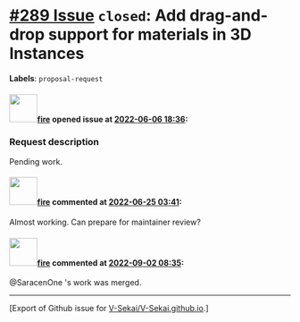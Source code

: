 # [\#289 Issue](https://github.com/V-Sekai/V-Sekai.github.io/issues/289) `closed`: Add drag-and-drop support for materials in 3D Instances
**Labels**: `proposal-request`


#### <img src="https://avatars.githubusercontent.com/u/32321?u=c2e06a3d2b49a467aa907e54aa259516440267cc&v=4" width="50">[fire](https://github.com/fire) opened issue at [2022-06-06 18:36](https://github.com/V-Sekai/V-Sekai.github.io/issues/289):

### Request description

Pending work.

#### <img src="https://avatars.githubusercontent.com/u/32321?u=c2e06a3d2b49a467aa907e54aa259516440267cc&v=4" width="50">[fire](https://github.com/fire) commented at [2022-06-25 03:41](https://github.com/V-Sekai/V-Sekai.github.io/issues/289#issuecomment-1166183490):

Almost working. Can prepare for maintainer review?

#### <img src="https://avatars.githubusercontent.com/u/32321?u=c2e06a3d2b49a467aa907e54aa259516440267cc&v=4" width="50">[fire](https://github.com/fire) commented at [2022-09-02 08:35](https://github.com/V-Sekai/V-Sekai.github.io/issues/289#issuecomment-1235228062):

@SaracenOne 's work was merged.


-------------------------------------------------------------------------------



[Export of Github issue for [V-Sekai/V-Sekai.github.io](https://github.com/V-Sekai/V-Sekai.github.io).]
